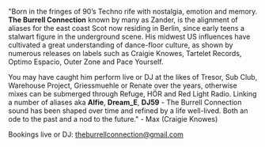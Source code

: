 "Born in the fringes of 90’s Techno rife with nostalgia, emotion and memory. **The Burrell Connection** known by many as Zander, is the alignment of aliases for the east coast Scot now residing in Berlin, since early teens  a stalwart figure in the underground scene. His midwest US influences have cultivated a great understanding of dance-floor culture, as shown by numerous releases on labels such as Craigie Knowes, Tartelet Records, Optimo Espacio, Outer Zone and Pace Yourself.

You may have caught him perform live or DJ at the likes of Tresor, Sub Club, Warehouse Project, Griessmuehle or Renate over the years, otherwise mixes can be submerged through Refuge, HÖR and Red Light Radio. Linking a number of aliases aka **Alfie**, **Dream_E**, **DJ59** - The Burrell Connection sound has been shaped over time and refined by a life well-lived. Both an ode to the past and a nod to the future." - Max (Craigie Knowes)

Bookings live or DJ: theburrellconnection@gmail.com
